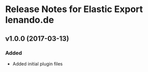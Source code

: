 # Release Notes for Elastic Export lenando.de

## v1.0.0 (2017-03-13)
 
### Added
- Added initial plugin files
